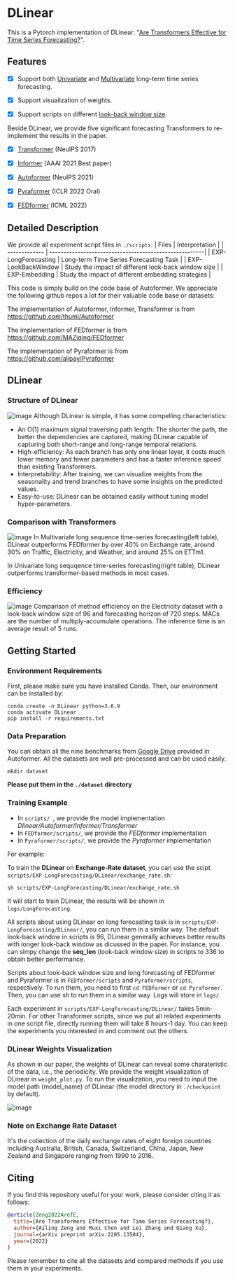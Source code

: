 # DLinear

This is a Pytorch implementation of DLinear: "[Are Transformers Effective for Time Series Forecasting?](https://arxiv.org/pdf/2205.13504.pdf)". 


## Features
- [x] Support both [Univariate](https://github.com/cure-lab/DLinear/tree/main/scripts/EXP-LongForecasting/DLinear/univariate) and [Multivariate](https://github.com/cure-lab/DLinear/tree/main/scripts/EXP-LongForecasting/DLinear) long-term time series forecasting.
- [x] Support visualization of weights.
- [x] Support scripts on different [look-back window size](https://github.com/cure-lab/DLinear/tree/main/scripts/EXP-LookBackWindow).



Beside DLinear, we provide five significant forecasting Transformers to re-implement the results in the paper.
- [x] [Transformer](https://arxiv.org/abs/1706.03762) (NeuIPS 2017)
- [x] [Informer](https://arxiv.org/abs/2012.07436) (AAAI 2021 Best paper)
- [x] [Autoformer](https://arxiv.org/abs/2106.13008) (NeuIPS 2021)
- [x] [Pyraformer](https://openreview.net/pdf?id=0EXmFzUn5I) (ICLR 2022 Oral)
- [x] [FEDformer](https://arxiv.org/abs/2201.12740) (ICML 2022)


## Detailed Description
We provide all experiment script files in `./scripts`:
| Files      |                              Interpretation                          |
| ------------- | -------------------------------------------------------| 
| EXP-LongForecasting      | Long-term Time Series Forecasting Task                    |
| EXP-LookBackWindow      | Study the impact of different look-back window size   | 
| EXP-Embedding        | Study the impact of different embedding strategies      |


This code is simply build on the code base of Autoformer. We appreciate the following github repos a lot for their valuable code base or datasets:

The implementation of Autoformer, Informer, Transformer is from https://github.com/thuml/Autoformer

The implementation of FEDformer is from https://github.com/MAZiqing/FEDformer

The implementation of Pyraformer is from https://github.com/alipay/Pyraformer

## DLinear
### Structure of DLinear
![image](pics/DLinear.png)
Although DLinear is simple, it has some compelling characteristics:
- An O(1) maximum signal traversing path length: The shorter the path, the better the dependencies are captured, making DLinear capable of capturing both short-range and long-range temporal relations.
- High-efficiency: As each branch has only one linear layer, it costs much lower memory and fewer parameters and has a faster inference speed than existing Transformers.
- Interpretability: After training, we can visualize weights from the seasonality and trend branches to have some insights on the predicted values.
- Easy-to-use: DLinear can be obtained easily without tuning model hyper-parameters.

### Comparison with Transformers
![image](pics/results.png)
In Multivariate long sequence time-series forecasting(left table), DLinear outperforms FEDformer by over 40% on Exchange rate, around 30% on Traffic, Electricity, and Weather, and around 25% on ETTm1.

In Univariate long sequqence time-series forecasting(right table), DLinear outperforms transformer-based methods in most cases.
### Efficiency
![image](pics/efficiency.png)
Comparison of method efficiency on the Electricity dataset with a look-back window size of 96 and forecasting horizon of 720 steps. MACs are the number of multiply-accumulate operations. The inference time is an average result of 5 runs.
## Getting Started
### Environment Requirements

First, please make sure you have installed Conda. Then, our environment can be installed by:
```
conda create -n DLinear python=3.6.9
conda activate DLinear
pip install -r requirements.txt
```



### Data Preparation

You can obtain all the nine benchmarks from [Google Drive](https://drive.google.com/drive/folders/1ZOYpTUa82_jCcxIdTmyr0LXQfvaM9vIy) provided in Autoformer. All the datasets are well pre-processed and can be used easily.

```
mkdir dataset
```
**Please put them in the `./dataset` directory**

### Training Example
- In `scripts/ `, we provide the model implementation *Dlinear/Autoformer/Informer/Transformer*
- In `FEDformer/scripts/`, we provide the *FEDformer* implementation
- In `Pyraformer/scripts/`, we provide the *Pyraformer* implementation

For example:

To train the **DLinear** on **Exchange-Rate dataset**, you can use the scipt `scripts/EXP-LongForecasting/DLinear/exchange_rate.sh`:
```
sh scripts/EXP-LongForecasting/DLinear/exchange_rate.sh
```
It will start to train DLinear, the results will be shown in `logs/LongForecasting`. 

All scripts about using DLinear on long forecasting task is in `scripts/EXP-LongForecasting/DLinear/`, you can run them in a similar way. The default look-back window in scripts is 96, DLinear generally achieves better results with longer look-back window as dicussed in the paper. For instance, you can simpy change the **seq_len** (look-back window size) in scripts to 336 to obtain better performance.

Scripts about look-back window size and long forecasting of FEDformer and Pyraformer is in `FEDformer/scripts` and `Pyraformer/scripts`, respectively. To run them, you need to first `cd FEDformer` or `cd Pyraformer`. Then, you can use sh to run them in a similar way. Logs will store in `logs/`.

Each experiment in `scripts/EXP-LongForecasting/DLinear/` takes 5min-20min. For other Transformer scripts, since we put all related experiments in one script file, directly running them will take 8 hours-1 day. You can keep the experiments you interested in and comment out the others. 

### DLinear Weights Visualization
As shown in our paper, the weights of DLinear can reveal some charateristic of the data, i.e., the periodicity. We provide the weight visualization of DLinear in `weight_plot.py`. To run the visualization, you need to input the model path (model_name) of DLinear (the model directory in `./checkpoint` by default).

![image](pics/Visualization.png)

### Note on Exchange Rate Dataset
It's the collection of the daily exchange rates of eight foreign countries including Australia, British, Canada, Switzerland, China, Japan, New Zealand and Singapore ranging from 1990 to 2016.


## Citing

If you find this repository useful for your work, please consider citing it as follows:

```bibtex
@article{Zeng2022AreTE,
  title={Are Transformers Effective for Time Series Forecasting?},
  author={Ailing Zeng and Muxi Chen and Lei Zhang and Qiang Xu},
  journal={arXiv preprint arXiv:2205.13504},
  year={2022}
}
```

Please remember to cite all the datasets and compared methods if you use them in your experiments.
